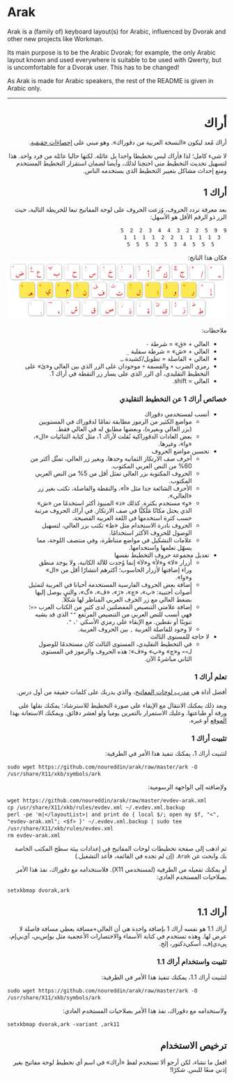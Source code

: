 # Arak

Arak is a (family of) keyboard layout(s) for Arabic, influenced by Dvorak and other new projects like Workman.

Its main purpose is to be the Arabic Dvorak; for example, the only Arabic layout known and used everywhere is suitable to be used with Qwerty, but is uncomfortable for a Dvorak user. This has to be changed!

As Arak is made for Arabic speakers, the rest of the README is given in Arabic only.

- - -

<div dir=rtl>

# أراك

أراك مُعد ليكون «النسخة العربية من دڤوراك». وهو مبني على <a href="https://gist.github.com/noureddin/d9c3fd68fb07c19f1bb3b34b9fc14dce">إحصاءات حقيقية</a>.

لا شيء كامل؛ لذا فأراك ليس تخطيطا واحدا بل عائلة. لكنها حاليا عائلة من فرد واحد. هذا لتسهيل تحديث التخطيط متى احتجنا لذلك، وأيضا لضمان استقرار التخطيط المستخدم ومنع إحداث مشاكل بتغيير التخطيط الذي يستخدمه الناس.

## أراك 1

بعد معرفة تردد الحروف، وُزعت الحروف على لوحة المفاتيح تبعا للخريطة التالية، حيث الزر ذو الرقم الأقل هو الأسهل:

<pre dir="rtl"><code>9  9  5  2  2  3  4  4  3  2  2  5
  3  1  1  1  1  2  2  1  1  1  1
    5  5  5  4  3  5  3  5  5  5</code></pre>
    
فكان هذا الناتج:<br /><img src="arak1.png" alt="arak1_layout" />

ملاحظات:

- العالي + «ق» = شرطة <code>-</code>
- العالي + «ش» = شرطة سفلية <code>_</code>
- العالي + الفاصلة = تطويل/كشيدة <code>ـ</code>
- رمزي الضرب <code>×</code> والقسمة <code>÷</code> موجودان على الزر الذي بين العالي و«ئ» على التخطيط التقليدي، أي الزر الذي على يسار زر النقطة في أراك 1.
- العالي = shift.

### خصائص أراك 1 عن التخطيط التقليدي

- أنسب لمستخدمي دڤوراك
  - مواضع الكثير من الرموز مطابقة تمامًا لدڤوراك في المستويين (بزر العالي وبغيره)، وبعضها مطابق له في العالي فقط.
  - بعض العادات الدڤوراكية نُقلت لأراك 1، مثل كتابة الثنائيات «ال»، «وا»، وغيرها.
- تحسين مواضع الحروف
  - أحرف صف الارتكاز الثمانية وحدها، وبغير زر العالي، تمثّل أكثر من 60% من النص العربي المكتوب.
  - الحروف المكتوبة بزر العالي تمثل أقل من 5% من النص العربي المكتوب.
  - الأحرف الشائعة جدا مثل «أ»، والنقطة والفاصلة، تكتب بغير زر «العالي».
  - «و» مستخدم بكثرة. كذلك «ذ» المنبوذ أكثر استخدمًا من «ش» الذي يحتل مكانًا مَلَكيًّا في صف الارتكاز. في أراك الحروف مرتبة حسب كثرة استخدمها في اللغة العربية الفصيحة.
  - الحروف نادرة الاستخدام مثل «ظ» تكتب بزر العالي، لتسهيل الوصول للحروف الأكثر استخدامًا.
  - علامات التشكيل في مواضع متناظرة، وفي منتصف اللوحة، مما يسهّل تعلمها واستخدامها.
- تعديل مجموعة حروف التخطيط نفسها
  - أزرار «لا» و«لأ» و«لآ» إنما وُجدت للآلة الكاتبة، ولا يوجد منطق وراء إضافتها لأزرار الحاسوب؛ أكثرهم انتشارًا أقل من «ال» و«وا».
  - إضافة بعض الحروف الفارسية المستخدمة أحيانا في العربية لتمثيل أصوات أجنبية: «پ»، «چ»، «ژ»، «ڤ»، «گ»، والتي يوصل إليها بضغط العالي مع زر الحرف العربي المناظر لها شكلًا.
  - إضافة علامتي التنصيص المفضلتين لدى كثيرٍ من الكتاب العرب <code>«»</code>؛ فهي أنسب للنص العربي من التنصيص المرتفع <code>&quot;&quot;</code> الذي قد يشبه تنوينًا أو نقطين. مع الإبقاء على رمزي الأسكي <code>'</code>، <code>&quot;</code>.
  - لا وجود للفاصلة الغربية <code>,</code> بين الحروف العربية.
- لا حاجة للمستوى الثالث
  - في التخطيط التقليدي، المستوى الثالث كان مستخدمًا للوصول لـ<code>«»</code> و«چ» و«پ» و«ڤ»؛ هذه الحروف والرموز في المستوى الثاني مباشرةً الآن.

### تعلم أراك 1

أفضل أداة هي <a href="https://noureddin.github.io/kbt/">مدرب لوحات المفاتيح</a>، والذي يدربك على كلمات حقيقة من أول درس.

وبعد ذلك يمكنك الانتقال مع الإبقاء على صورة التخطيط للاسترشاد؛ يمكنك نقلها على ورقة أو طباعتها. وعليك الاستمرار بالتمرين يوميا ولو لعشر دقائق. ويمكنك الاستعانة بهذا <a href="https://10fastfingers.com/typing-test/arabic">الموقع</a> أو غيره.

### تثبيت أراك 1

لتثبيت أراك 1، يمكنك تنفيذ هذا الأمر في الطرفية:

<pre dir="ltr"><code>sudo wget https://github.com/noureddin/arak/raw/master/ark -O /usr/share/X11/xkb/symbols/ark</code></pre>

ولإضافته إلى الواجهة الرسومية:

<pre dir="ltr"><code>wget https://github.com/noureddin/arak/raw/master/evdev-arak.xml
cp /usr/share/X11/xkb/rules/evdev.xml ~/.evdev.xml.backup
perl -pe 'm|&lt;/layoutList&gt;| and print do { local $/; open my $f, "&lt;", "evdev-arak.xml"; &lt;$f&gt; }' ~/.evdev.xml.backup | sudo tee /usr/share/X11/xkb/rules/evdev.xml
rm evdev-arak.xml</code></pre>

ثم اذهب إلى صفحة تخطيطات لوحات المفاتيح في إعدادات بيئة سطح المكتب الخاصة بك وابحث عن <code>Arak</code>. (إن لم تجده في القائمة، فأعد التشغيل.)

أو يمكنك تفعيله من الطرفية (لمستخدمي X11). فلاستخدامه مع دڤوراك، نفذ هذا الأمر بصلاحيات المستخدم العادي:

<pre dir="ltr"><code>setxkbmap dvorak,ark</code></pre>

## أراك 1.1

أراك 1.1 هو نفسه أراك 1 بإضافة واحدة هي أن العالي+مسافة يعطي مسافة فاصلة لا عرض لها. وهذه تستخدم في كتابة الأسماء والاختصارات الأعجمية مثل يوإس‌بي، آي‌بي‌إم، پي‌دي‌إف، أسكي‌دكتور، إلخ.

### تثبيت واستخدام أراك 1.1

لتثبيت أراك 1.1، يمكنك تنفيذ هذا الأمر في الطرفية:

<pre dir="ltr"><code>sudo wget https://github.com/noureddin/arak/raw/master/ark -O /usr/share/X11/xkb/symbols/ark</code></pre>

ولاستخدامه مع دڤوراك، نفذ هذا الأمر بصلاحيات المستخدم العادي:

<pre dir="ltr"><code>setxkbmap dvorak,ark -variant ,ark11</code></pre>

## ترخيص الاستخدام

افعل ما تشاء، لكن أرجو ألا تستخدم لفظ «أراك» في اسم أي تخطيط لوحة مفاتيح بغير إذني منعًا للبس. شكرًا!
